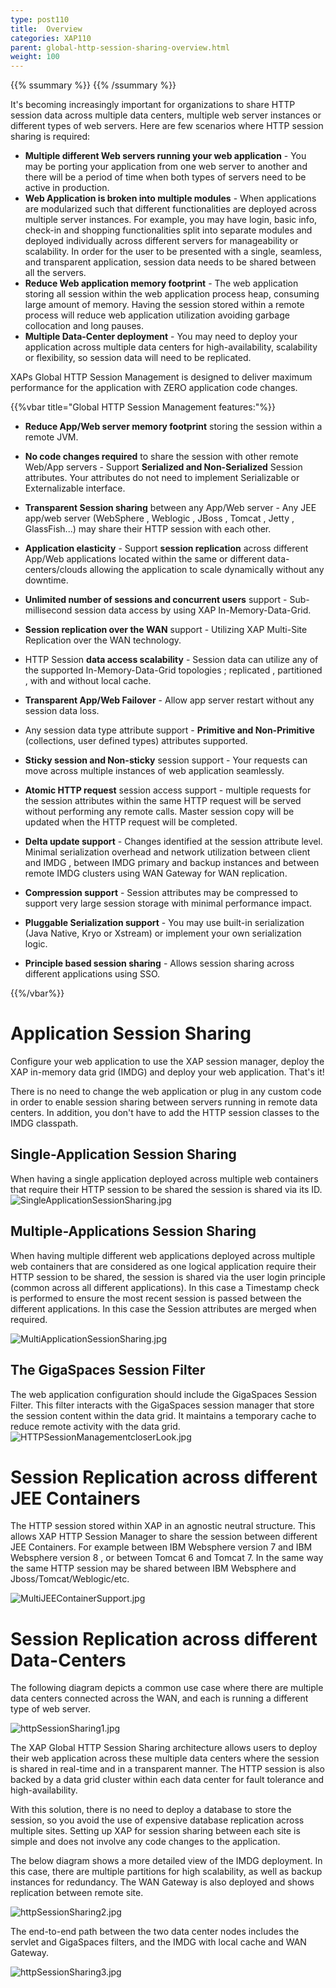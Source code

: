 ```yaml
---
type: post110
title:  Overview
categories: XAP110
parent: global-http-session-sharing-overview.html
weight: 100
---
```


{{% ssummary %}} {{% /ssummary %}}



It's becoming increasingly important for organizations to share HTTP session data across multiple data centers, multiple web server instances or different types of web servers. Here are few scenarios where HTTP session sharing is required:

- **Multiple different Web servers running your web application** - You may be porting your application from one web server to another and there will be a period of time when both types of servers need to be active in production.
- **Web Application is broken into multiple modules** - When applications are modularized such that different functionalities are deployed across multiple server instances. For example, you may have login, basic info, check-in and shopping functionalities split into separate modules and deployed individually across different servers for manageability or scalability. In order for the user to be presented with a single, seamless, and transparent application, session data needs to be shared between all the servers.
- **Reduce Web application memory footprint** - The web application storing all session within the web application process heap, consuming large amount of memory. Having the session stored within a remote process will reduce web application utilization avoiding garbage collocation and long pauses.
- **Multiple Data-Center deployment** - You may need to deploy your application across multiple data centers for high-availability, scalability or flexibility, so session data will need to be replicated.



XAPs Global HTTP Session Management is designed to deliver maximum performance for the application with ZERO application code changes.

{{%vbar title="Global HTTP Session Management features:"%}}
- **Reduce App/Web server memory footprint** storing the session within a remote JVM.

- **No code changes required** to share the session with other remote Web/App servers - Support **Serialized and Non-Serialized** Session attributes. Your attributes do not need to implement Serializable or Externalizable interface.

- **Transparent Session sharing** between any App/Web server - Any JEE app/web server (WebSphere , Weblogic , JBoss , Tomcat , Jetty , GlassFish...) may share their HTTP session with each other.

- **Application elasticity** - Support **session replication** across different App/Web applications located within the same or different data-centers/clouds allowing the application to scale dynamically without any downtime.

- **Unlimited number of sessions and concurrent users** support - Sub-millisecond session data access by using XAP In-Memory-Data-Grid.

- **Session replication over the WAN** support - Utilizing XAP Multi-Site Replication over the WAN technology.

- HTTP Session **data access scalability** - Session data can utilize any of the supported In-Memory-Data-Grid topologies ; replicated , partitioned , with and without local cache.

- **Transparent App/Web Failover** - Allow app server restart without any session data loss.

- Any session data type attribute support - **Primitive and Non-Primitive** (collections, user defined types) attributes supported.

- **Sticky session and Non-sticky** session support - Your requests can move across multiple instances of web application seamlessly.

- **Atomic HTTP request** session access support - multiple requests for the session attributes within the same HTTP request will be served without performing any remote calls. Master session copy will be updated when the HTTP request will be completed.

- **Delta update support** - Changes identified at the session attribute level. Minimal serialization overhead and network utilization between client and IMDG , between IMDG primary and backup instances and between remote IMDG clusters using WAN Gateway for WAN replication.

- **Compression support** - Session attributes may be compressed to support very large session storage with minimal performance impact.

- **Pluggable Serialization support** - You may use built-in serialization (Java Native, Kryo or Xstream) or implement your own serialization logic.


- **Principle based session sharing** - Allows session sharing across different applications using SSO.


{{%/vbar%}}

# Application Session Sharing

Configure your web application to use the XAP session manager, deploy the XAP in-memory data grid (IMDG) and deploy your web application. That's it!

There is no need to change the web application or plug in any custom code in order to enable session sharing between servers running in remote data centers. In addition, you don't have to add the HTTP session classes to the IMDG classpath.

## Single-Application Session Sharing

When having a single application deployed across multiple web containers that require their HTTP session to be shared the session is shared via its ID.
![SingleApplicationSessionSharing.jpg](/attachment_files/SingleApplicationSessionSharing.jpg)

## Multiple-Applications Session Sharing
When having multiple different web applications deployed across multiple web containers that are considered as one logical application require their HTTP session to be shared, the session is shared via the user login principle (common across all different applications). In this case a Timestamp check is performed to ensure the most recent session is passed between the different applications. In this case the Session attributes are merged when required.

![MultiApplicationSessionSharing.jpg](/attachment_files/MultiApplicationSessionSharing.jpg)

## The GigaSpaces Session Filter

The web application configuration should include the GigaSpaces Session Filter. This filter interacts with the GigaSpaces session manager that store the session content within the data grid. It maintains a temporary cache to reduce remote activity with the data grid.
![HTTPSessionManagementcloserLook.jpg](/attachment_files/HTTPSessionManagementcloserLook.jpg)




# Session Replication across different JEE Containers

The HTTP session stored within XAP in an agnostic neutral structure. This allows XAP HTTP Session Manager to share the session between different JEE Containers. For example between IBM Websphere version 7 and IBM Websphere version 8 , or between Tomcat 6 and Tomcat 7. In the same way the same HTTP session may be shared between IBM Websphere and Jboss/Tomcat/Weblogic/etc.

![MultiJEEContainerSupport.jpg](/attachment_files/MultiJEEContainerSupport.jpg)

# Session Replication across different Data-Centers

The following diagram depicts a common use case where there are multiple data centers connected across the WAN, and each is running a different type of web server.

![httpSessionSharing1.jpg](/attachment_files/httpSessionSharing1.jpg)

The XAP Global HTTP Session Sharing architecture allows users to deploy their web application across these multiple data centers where the session is shared in real-time and in a transparent manner. The HTTP session is also backed by a data grid cluster within each data center for fault tolerance and high-availability.

With this solution, there is no need to deploy a database to store the session, so you avoid the use of expensive database replication across multiple sites. Setting up XAP for session sharing between each site is simple and does not involve any code changes to the application.

The below diagram shows a more detailed view of the IMDG deployment. In this case, there are multiple partitions for high scalability, as well as backup instances for redundancy. The WAN Gateway is also deployed and shows replication between remote site.

![httpSessionSharing2.jpg](/attachment_files/httpSessionSharing2.jpg)

The end-to-end path between the two data center nodes includes the servlet and GigaSpaces filters, and the IMDG with local cache and WAN Gateway.

![httpSessionSharing3.jpg](/attachment_files/httpSessionSharing3.jpg)


